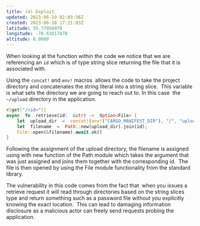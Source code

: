 ```yaml
---
title: (4) Exploit
updated: 2023-06-19 02:03:56Z
created: 2023-06-18 17:21:03Z
latitude: 35.77958970
longitude: -78.63817870
altitude: 0.0000
---
```


When looking at the function within the code we notice that we are referencing an `id` which is of type string slice returning the file that it is associated with.

Using the `concat!` and `env!` macros  allows the code to take the project directory and concatenates the string literal into a string slice.  This variable is what sets the directory we are going to reach out to. In this case  the `~/upload` directory in the application.

```rust
#[get("/<id>")]
async  fn  retrieve(id:  &str) ->  Option<File> {
    let  upload_dir  =  concat!(env!("CARGO_MANIFEST_DIR"), "/", "upload");
    let  filename  =  Path::new(upload_dir).join(id);
    File::open(&filename).await.ok()
}
```

Following the assignment of the upload directory, the filename is assigned using with new function of the Path module which takes the argument that was just assigned and joins them together with the corresponding id.  The file is then opened by using the File module functionality from the standard library.

The vulnerability in this code comes from the fact that  when you issues a retrieve request it will read through directories based on the string slices type and return something such as a password file without you explicitly knowing the exact location.  This can lead to damaging information disclosure as a malicious actor can freely send requests probing the application.